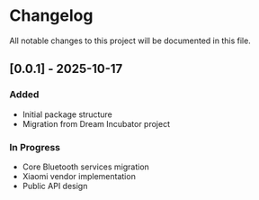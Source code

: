 # Changelog

All notable changes to this project will be documented in this file.

## [0.0.1] - 2025-10-17

### Added
- Initial package structure
- Migration from Dream Incubator project

### In Progress
- Core Bluetooth services migration
- Xiaomi vendor implementation
- Public API design
